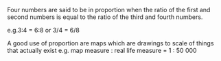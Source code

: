 Four numbers are said to be in proportion when the ratio of the first
and second numbers is equal to the ratio of the third and fourth
numbers.

e.g.3:4 = 6:8 or 3/4 = 6/8

A good use of proportion are maps which are drawings to scale of things
that actually exist e.g. map measure : real life measure = 1 : 50 000
